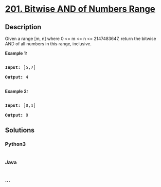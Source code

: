 # [201. Bitwise AND of Numbers Range](https://leetcode.com/problems/bitwise-and-of-numbers-range)

## Description
<p>Given a range [m, n] where 0 &lt;= m &lt;= n &lt;= 2147483647, return the bitwise AND of all numbers in this range, inclusive.</p>



<p><strong>Example 1:</strong></p>



<pre>

<strong>Input:</strong> [5,7]

<strong>Output:</strong> 4

</pre>



<p><strong>Example 2:</strong></p>



<pre>

<strong>Input:</strong> [0,1]

<strong>Output:</strong> 0</pre>


## Solutions


<!-- tabs:start -->

### **Python3**

```python

```

### **Java**

```java

```

### **...**
```

```

<!-- tabs:end -->